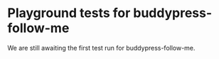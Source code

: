 # Playground tests for buddypress-follow-me
We are still awaiting the first test run for buddypress-follow-me.
